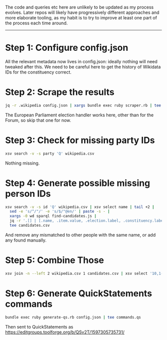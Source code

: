 
The code and queries etc here are unlikely to be updated as my process
evolves. Later repos will likely have progressively different approaches
and more elaborate tooling, as my habit is to try to improve at least
one part of the process each time around.

---------

Step 1: Configure config.json
=============================

All the relevant metadata now lives in config.json: ideally nothing will
need tweaked after this. We need to be careful here to get the history
of Wikidata IDs for the constituency correct.

Step 2: Scrape the results
==========================

```sh
jq -r .wikipedia config.json | xargs bundle exec ruby scraper.rb | tee wikipedia.csv
```

The European Parliament election handler works here, other than for the
Forum, so skip that one for now.

Step 3: Check for missing party IDs
===================================

```sh
xsv search -v -s party 'Q' wikipedia.csv
```

Nothing missing.

Step 4: Generate possible missing person IDs
============================================

```sh
xsv search -v -s id 'Q' wikipedia.csv | xsv select name | tail +2 |
  sed -e 's/^/"/' -e 's/$/"@en/' | paste -s - |
  xargs -0 wd sparql find-candidates.js |
  jq -r '.[] | [.name, .item.value, .election.label, .constituency.label, .party.label] | @csv' |
  tee candidates.csv
```

And remove any mismatched to other people with the same name, or add any
found manually.

Step 5: Combine Those
=====================

```sh
xsv join -n --left 2 wikipedia.csv 1 candidates.csv | xsv select '10,1-8' | sed $'1i\\\nfoundid' | tee combo.csv
```

Step 6: Generate QuickStatements commands
=========================================

```sh
bundle exec ruby generate-qs.rb config.json | tee commands.qs
```

Then sent to QuickStatements as https://editgroups.toolforge.org/b/QSv2T/1597305735731/

